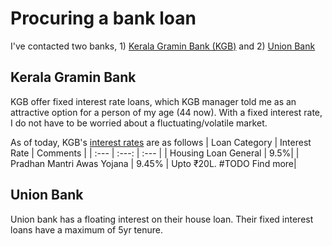 # Procuring a bank loan
I've contacted two banks, 1) [Kerala Gramin Bank (KGB)](https://keralagbank.com/personal-banking/home-loans) and 2) [Union Bank](https://www.unionbankofindia.co.in/english/retail-loan.aspx)

## Kerala Gramin Bank
KGB offer fixed interest rate loans, which KGB manager told me as an attractive option for a person of my age (44 now). With a fixed interest rate, I do not have to be worried about a fluctuating/volatile market.

As of today, KGB's [interest rates](https://keralagbank.com/loan-interest-rates) are as follows
| Loan Category | Interest Rate | Comments |
| :--- | :---: | :--- |
| Housing Loan General | 9.5%|
| Pradhan Mantri Awas Yojana | 9.45% | Upto ₹20L. #TODO Find more|

## Union Bank
Union bank has a floating interest on their house loan. Their fixed interest loans have a maximum of 5yr tenure. 